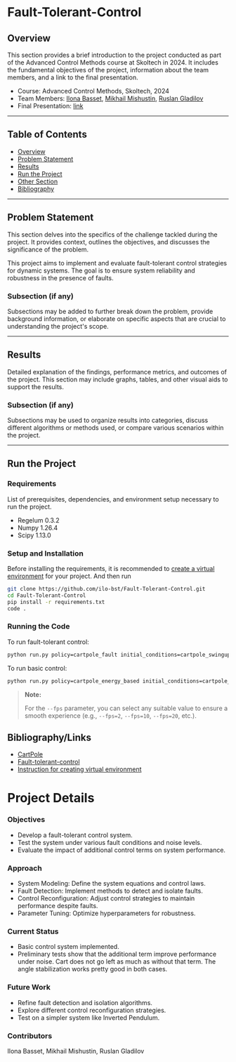 # Fault-Tolerant-Control

## Overview
This section provides a brief introduction to the project conducted as part of the Advanced Control Methods course at Skoltech in 2024. It includes the fundamental objectives of the project, information about the team members, and a link to the final presentation.

- Course: Advanced Control Methods, Skoltech, 2024
- Team Members: [Ilona Basset](https://github.com/ilo-bst), [Mikhail Mishustin](https://github.com/mishkaaa31), [Ruslan Gladilov](https://github.com/RuslanGladilov)
- Final Presentation: [link](https://docs.google.com/presentation/d/1OndUG2DB0yXjvMWQS30-TukYlxjxPwfYRwaH3VeM5bQ/edit#slide=id.p)

---

## Table of Contents

- [Overview](#overview)
- [Problem Statement](#problem-statement)
- [Results](#results)
- [Run the Project](#run-the-project)
- [Other Section](#other-section)
- [Bibliography](#bibliography)

---

## Problem Statement
This section delves into the specifics of the challenge tackled during the project.  It provides context, outlines the objectives, and discusses the significance of the problem.

This project aims to implement and evaluate fault-tolerant control strategies for dynamic systems. The goal is to ensure system reliability and robustness in the presence of faults.

### Subsection (if any)
Subsections may be added to further break down the problem, provide background information, or elaborate on specific aspects that are crucial to understanding the project's scope.

---

## Results
Detailed explanation of the findings, performance metrics, and outcomes of the project. This section may include graphs, tables, and other visual aids to support the results.

### Subsection (if any)
Subsections may be used to organize results into categories, discuss different algorithms or methods used, or compare various scenarios within the project.

---

## Run the Project
### Requirements
List of prerequisites, dependencies, and environment setup necessary to run the project.
- Regelum 0.3.2
- Numpy 1.26.4
- Scipy 1.13.0


### Setup and Installation
Before installing the requirements, it is recommended to [create a virtual environment](https://github.com/OdinManiac/acm-2024-sem-1) for your project. And then run
```bash
git clone https://github.com/ilo-bst/Fault-Tolerant-Control.git
cd Fault-Tolerant-Control
pip install -r requirements.txt
code .
```


### Running the Code
To run fault-tolerant control:
```bash
python run.py policy=cartpole_fault initial_conditions=cartpole_swingup system=cartpole_fault --interactive --fps=3
```

To run basic control:
```bash
python run.py policy=cartpole_energy_based initial_conditions=cartpole_swingup system=cartpole_fault --interactive --fps=3
```
> **Note:**
>
> For the `--fps` parameter, you can select any suitable value to ensure a smooth experience (e.g., `--fps=2`, `--fps=10`, `--fps=20`, etc.).


## Bibliography/Links

- [CartPole](https://regelum.aidynamic.io/systems/cartpole/)
- [Fault-tolerant-control](https://gitflic.ru/project/aidynamicaction/classedu2024-advctrl/blob?file=lectures%2Flec-6%2FNotes_240416_184536.pdf&commit=67dd87ffbb6480eeee682b23db8588f1e584c7d8)
- [Instruction for creating virtual environment](https://github.com/OdinManiac/acm-2024-sem-1)



# Project Details
### Objectives
- Develop a fault-tolerant control system.
- Test the system under various fault conditions and noise levels.
- Evaluate the impact of additional control terms on system performance.
  
### Approach
- System Modeling: Define the system equations and control laws.
- Fault Detection: Implement methods to detect and isolate faults.
- Control Reconfiguration: Adjust control strategies to maintain performance despite faults.
- Parameter Tuning: Optimize hyperparameters for robustness.

### Current Status
- Basic control system implemented.
- Preliminary tests show that the additional term improve performance under noise. Cart does not go left as much as without that term. The angle stabilization works pretty good in both cases.

  
### Future Work
- Refine fault detection and isolation algorithms.
- Explore different control reconfiguration strategies.
- Test on a simpler system like Inverted Pendulum.
  
### Contributors
Ilona Basset,
Mikhail Mishustin,
Ruslan Gladilov
